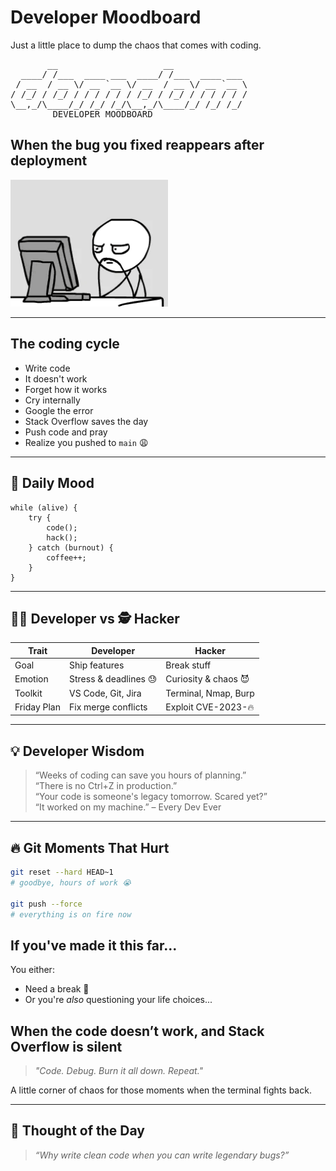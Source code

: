 
#  Developer Moodboard

Just a little place to dump the chaos that comes with coding.

<p align="center">
<pre>
       __                    __              
  ____/ /___  ____ ___  ____/ /___  ____ ___ 
 / __  / __ \/ __ `__ \/ __  / __ \/ __ `__ \
/ /_/ / /_/ / / / / / / /_/ / /_/ / / / / / /
\__,_/\____/_/ /_/ /_/\__,_/\____/_/ /_/ /_/ 
        DEVELOPER MOODBOARD
</pre>
</p>


## When the bug you fixed reappears after deployment

<img src="./assets/meme.gif" width="50%" />

---

## The coding cycle

- Write code
- It doesn't work
- Forget how it works
- Cry internally
- Google the error
- Stack Overflow saves the day
- Push code and pray
- Realize you pushed to `main` 😩

---


## 👀 Daily Mood

```
while (alive) {
    try {
        code();
        hack();
    } catch (burnout) {
        coffee++;
    }
}
```


---

## 👨‍💻 Developer vs 🕵️ Hacker

| Trait            | Developer                         | Hacker                            |
|------------------|-----------------------------------|------------------------------------|
| Goal             | Ship features                     | Break stuff                        |
| Emotion          | Stress & deadlines 😓             | Curiosity & chaos 😈              |
| Toolkit          | VS Code, Git, Jira                | Terminal, Nmap, Burp              |
| Friday Plan      | Fix merge conflicts               | Exploit CVE-2023-🔥               |

---

## 💡 Developer Wisdom

> “Weeks of coding can save you hours of planning.”  
> “There is no Ctrl+Z in production.”  
> “Your code is someone's legacy tomorrow. Scared yet?”  
> “It worked on my machine.” – Every Dev Ever  

---


## 🔥 Git Moments That Hurt

```bash
git reset --hard HEAD~1
# goodbye, hours of work 😭

git push --force
# everything is on fire now
```


## If you've made it this far...
You either:
- Need a break 🧠
- Or you're *also* questioning your life choices...



##  When the code doesn’t work, and Stack Overflow is silent

> *"Code. Debug. Burn it all down. Repeat."*

A little corner of chaos for those moments when the terminal fights back.

---



## 💬 Thought of the Day

> *“Why write clean code when you can write legendary bugs?”*


